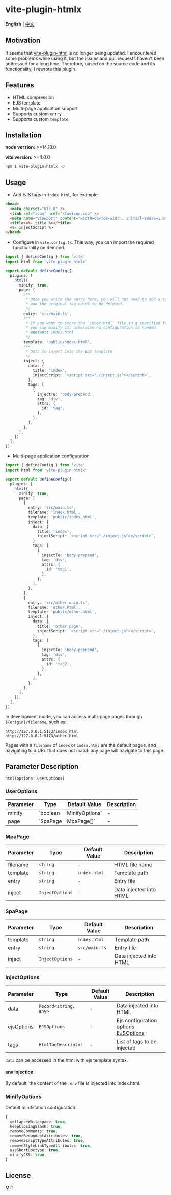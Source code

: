 # vite-plugin-htmlx

**English** | [中文](./README.zh_CN.md)

## Motivation

It seems that [vite-plugin-html](https://github.com/vbenjs/vite-plugin-html) is no longer being updated. I encountered some problems while using it, but the issues and pull requests haven't been addressed for a long time. Therefore, based on the source code and its functionality, I rewrote this plugin.

## Features

- HTML compression
- EJS template
- Multi-page application support
- Supports custom `entry`
- Supports custom `template`

## Installation

**node version:** >=14.18.0

**vite version:** >=4.0.0

```bash
npm i vite-plugin-htmlx -D
```

## Usage

- Add EJS tags in `index.html`, for example:

```html
<head>
  <meta charset="UTF-8" />
  <link rel="icon" href="/favicon.ico" />
  <meta name="viewport" content="width=device-width, initial-scale=1.0" />
  <title><%- title %></title>
  <%- injectScript %>
</head>
```

- Configure in `vite.config.ts`. This way, you can import the required functionality on demand.


```ts
import { defineConfig } from 'vite'
import html from 'vite-plugin-htmlx'

export default defineConfig({
  plugins: [
    html({
      minify: true,
      page: {
        /**
         * Once you write the entry here, you will not need to add a script tag inside `index.html`,
         * and the original tag needs to be deleted.
         */
        entry: 'src/main.ts',
        /**
         * If you want to store the `index.html` file in a specified folder,
         * you can modify it, otherwise no configuration is needed
         * @default index.html
         */
        template: 'public/index.html',
        /**
         * Data to inject into the EJS template
         */
        inject: {
          data: {
            title: 'index',
            injectScript: `<script src="./inject.js"></script>`,
          },
          tags: [
            {
              injectTo: 'body-prepend',
              tag: 'div',
              attrs: {
                id: 'tag',
              },
            },
          ],
        },
      },
    }),
  ],
})
```

- Multi-page application configuration

```ts
import { defineConfig } from 'vite'
import html from 'vite-plugin-htmlx'

export default defineConfig({
  plugins: [
    html({
      minify: true,
      page: [
        {
          entry: 'src/main.ts',
          filename: 'index.html',
          template: 'public/index.html',
          inject: {
            data: {
              title: 'index',
              injectScript: `<script src="./inject.js"></script>`,
            },
            tags: [
              {
                injectTo: 'body-prepend',
                tag: 'div',
                attrs: {
                  id: 'tag1',
                },
              },
            ],
          },
        },
        {
          entry: 'src/other-main.ts',
          filename: 'other.html',
          template: 'public/other.html',
          inject: {
            data: {
              title: 'other page',
              injectScript: `<script src="./inject.js"></script>`,
            },
            tags: [
              {
                injectTo: 'body-prepend',
                tag: 'div',
                attrs: {
                  id: 'tag2',
                },
              },
            ],
          },
        },
      ],
    }),
  ],
})
```
In development mode, you can access multi-page pages through `${origin}/filename`, such as:
```
http://127.0.0.1:5173/index.html
http://127.0.0.1:5173/other.html
```
Pages with a `filename` of `index` or `index.html` are the default pages, and navigating to a URL that does not match any page will navigate to this page.

## Parameter Description

`html(options: UserOptions)`

### UserOptions

| Parameter | Type                    | Default Value | Description             |
| --------- | ---------------------- | ------------- | ----------------------- |
| minify    | `boolean|MinifyOptions` | -             | Whether to compress html |
| page      | `SpaPage | MpaPage[]`   | -             | Page configuration       |

### MpaPage

| Parameter     | Type            | Default Value | Description             |
| ------------- | --------------- | ------------- | ----------------------- |
| filename      | `string`        | -             | HTML file name          |
| template      | `string`        | `index.html`  | Template path           |
| entry         | `string`        | -             | Entry file              |
| inject        | `InjectOptions` | -             | Data injected into HTML |

### SpaPage

| Parameter     | Type            | Default Value | Description             |
| ------------- | --------------- | ------------- | ----------------------- |
| template      | `string`        | `index.html`  | Template path           |
| entry         | `string`        | `src/main.ts` | Entry file              |
| inject        | `InjectOptions` | -             | Data injected into HTML |

### InjectOptions

| Parameter  | Type                  | Default Value | Description                                         |
| ---------- | --------------------- | ------ | ---------------------------------------------------------- |
| data       | `Record<string, any>` | -      | Data injected into HTML                                    |
| ejsOptions | `EJSOptions`          | -      | Ejs configuration options [EJSOptions](https://github.com/mde/ejs#options) |
| tags       | `HtmlTagDescriptor`   | -      | List of tags to be injected                                |

`data` can be accessed in the html with ejs template syntax.

#### env injection

By default, the content of the `.env` file is injected into index.html.

### MinifyOptions

Default minification configuration.

```ts
{
  collapseWhitespace: true,
  keepClosingSlash: true,
  removeComments: true,
  removeRedundantAttributes: true,
  removeScriptTypeAttributes: true,
  removeStyleLinkTypeAttributes: true,
  useShortDoctype: true,
  minifyCSS: true,
}
```

## License

MIT
